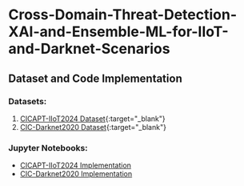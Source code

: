 # Cross-Domain-Threat-Detection-XAI-and-Ensemble-ML-for-IIoT-and-Darknet-Scenarios

## Dataset and Code Implementation

### Datasets:
1. [CICAPT-IIoT2024 Dataset](https://www.unb.ca/cic/datasets/iiot-dataset-2024.html){:target="_blank"}
2. [CIC-Darknet2020 Dataset](https://www.unb.ca/cic/datasets/darknet2020.html){:target="_blank"}

### Jupyter Notebooks:
- [CICAPT-IIoT2024 Implementation](cic_iiot_2024.ipynb)
- [CIC-Darknet2020 Implementation](CIC-Darknet2020.ipynb)

